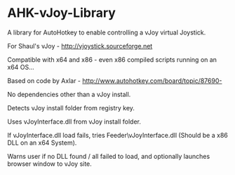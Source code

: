 AHK-vJoy-Library
================

A library for AutoHotkey to enable controlling a vJoy virtual Joystick.

For Shaul's vJoy - http://vjoystick.sourceforge.net

Compatible with x64 and x86 - even x86 compiled scripts running on an x64 OS...

Based on code by Axlar - http://www.autohotkey.com/board/topic/87690-

No dependencies other than a vJoy install.

Detects vJoy install folder from registry key.

Uses vJoyInterface.dll from vJoy install folder.

If vJoyInterface.dll load fails, tries Feeder\vJoyInterface.dll (Should be a x86 DLL on an x64 System).

Warns user if no DLL found / all failed to load, and optionally launches browser window to vJoy site.
